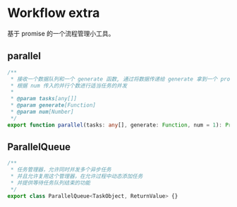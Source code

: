# Workflow extra

基于 promise 的一个流程管理小工具。

## parallel

```typescript
/**
 * 接收一个数据队列和一个 generate 函数, 通过将数据传递给 generate 拿到一个 promise 对象
 * 根据 num 传入的并行个数进行适当任务的并发
 * 
 * @param tasks[any[]]
 * @param generate[Function]
 * @param num[Number]
 */
export function parallel(tasks: any[], generate: Function, num = 1): Promise<any[]> {}
```

## ParallelQueue

```typescript
/**
 * 任务管理器，允许同时并发多个异步任务
 * 并且允许复用这个管理器，在允许过程中动态添加任务
 * 并提供等待任务队列结束的功能
 */
export class ParallelQueue<TaskObject, ReturnValue> {}
```
